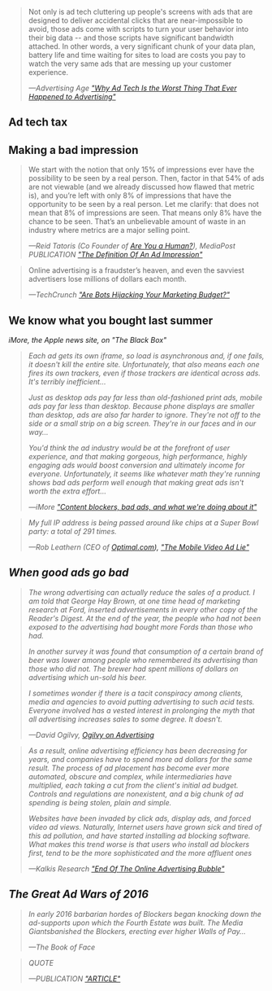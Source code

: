 

<blockquote>
<p>Not only is ad tech cluttering up people's screens with ads that are designed to deliver accidental clicks that are near-impossible to avoid, those ads come with scripts to turn your user behavior into their big data -- and those scripts have significant bandwidth attached. In other words, a very significant chunk of your data plan, battery life and time waiting for sites to load are costs you pay to watch the very same ads that are messing up your customer experience.</p>
<cite>&mdash;<em>Advertising Age</em> <a href="http://adage.com/article/digitalnext/ad-tech-worst-thing-happened-advertising/301992/">"Why Ad Tech Is the Worst Thing That Ever Happened to Advertising"</a></cite>
</blockquote>


<h2>Ad tech tax</h2>

<h2>Making a bad impression</h2>

<blockquote>
<p>We start with the notion that only 15% of impressions ever have the possibility to be seen by a real person. Then, factor in that 54% of ads are not viewable (and we already discussed how flawed that metric is), and you’re left with only 8% of impressions that have the opportunity to be seen by a real person. Let me clarify: that does not mean that 8% of impressions are seen. That means only 8% have the chance to be seen. That’s an unbelievable amount of waste in an industry where metrics are a major selling point.</p>
<cite>&mdash;Reid Tatoris (Co Founder of <a href="http://areyouahuman.com/">Are You a Human?</a>), <em>MediaPost</em> <em>PUBLICATION</em> <a href="http://www.mediapost.com/publications/article/219695/the-definition-of-an-ad-impression.html">"The Definition Of An Ad Impression"</a></cite>
</blockquote>



<blockquote>
<p>Online advertising is a fraudster’s heaven, and even the savviest advertisers lose millions of dollars each month.</p>
<cite>&mdash;<em>TechCrunch</em> <a href="https://techcrunch.com/2014/10/03/are-bots-hijacking-your-marketing-budget/">"Are Bots Hijacking Your Marketing Budget?"</a></cite>
</blockquote>





<h2>We know what you bought last summer</h2>
<em>iMore<em>, the Apple news site, on "The Black Box"
<blockquote>
<p>Each ad gets its own iframe, so load is asynchronous and, if one fails, it doesn't kill the entire site. Unfortunately, that also means each one fires its own trackers, even if those trackers are identical across ads. It's terribly inefficient…

Just as desktop ads pay far less than old-fashioned print ads, mobile ads pay far less than desktop. Because phone displays are smaller than desktop, ads are also far harder to ignore. They're not off to the side or a small strip on a big screen. They're in our faces and in our way…

You'd think the ad industry would be at the forefront of user experience, and that making gorgeous, high performance, highly engaging ads would boost conversion and ultimately income for everyone. Unfortunately, it seems like whatever math they're running shows bad ads perform well enough that making great ads isn't worth the extra effort…</p>
<cite>&mdash;<em>iMore</em> <a href="http://www.imore.com/content-blockers-bad-ads-and-what-were-doing-about-it">"Content blockers, bad ads, and what we're doing about it"</a></cite>
</blockquote>


<blockquote>
<p>My full IP address is being passed around like chips at a Super Bowl party: a total of 291 times.</p>
<cite>&mdash;Rob Leathern (CEO of <a href="http://optimal.com/">Optimal.com<a>), <a href="https://medium.com/@robleathern/the-mobile-video-ad-lie-938a6de51367#.pplm5xgkz">"The Mobile Video Ad Lie"</a></cite>
</blockquote>





<h2>When good ads go bad</h2>
<blockquote>
<p>The wrong advertising can actually reduce the sales of a product. I am told that George Hay Brown, at one time head of marketing research at Ford, inserted advertisements in every other copy of the Reader's Digest. At the end of the year, the people who had not been exposed to the advertising had bought more Fords than those who had.</p>

<p>In another survey it was found that consumption of a certain brand of beer was lower among people who remembered its advertising than those who did not. The brewer had spent millions of dollars on advertising which un-sold his beer.</p>

<p>I sometimes wonder if there is a tacit conspiracy among clients, media and agencies to avoid putting advertising to such acid tests. Everyone involved has a vested interest in prolonging the myth that all advertising increases sales to some degree. It doesn't.</p>
<cite>&mdash;David Ogilvy, <a href="https://books.google.com/books?id=hVFwAAAAQBAJ&pg=PT12&dq=%22The+wrong+advertising+can+actually+reduce+the+sales+of+a+product%22&hl=en&sa=X&ved=0ahUKEwjx3JL0l8vNAhUJ5IMKHbrWDwMQ6AEIJDAB#v=onepage&q=%22The%20wrong%20advertising%20can%20actually%20reduce%20the%20sales%20of%20a%20product%22&f=false"><em>Ogilvy on Advertising</em></a></cite>
</blockquote>




 
<blockquote>
<p>As a result, online advertising efficiency has been decreasing for years, and companies have to spend more ad dollars for the same result. The process of ad placement has become ever more automated, obscure and complex, while intermediaries have multiplied, each taking a cut from the client's initial ad budget. Controls and regulations are nonexistent, and a big chunk of ad spending is being stolen, plain and simple.

Websites have been invaded by click ads, display ads, and forced video ad views. Naturally, Internet users have grown sick and tired of this ad pollution, and have started installing ad blocking software. What makes this trend worse is that users who install ad blockers first, tend to be the more sophisticated and the more affluent ones</p>
<cite>&mdash;<em>Kalkis Research</em> <a href="https://kalkis-research.com/google-end-of-the-online-advertising-bubble">"End Of The Online Advertising Bubble"</a></cite>
</blockquote>


<h2>The Great Ad Wars of 2016</h2>
<blockquote>
<p>In early 2016 barbarian hordes of Blockers began knocking down the ad-supports upon which the Fourth Estate was built. The Media Giantsbanished the Blockers, erecting ever higher Walls of Pay&hellip;</p>
<cite>&mdash;<em>The Book of Face</em></cite>
</blockquote>

<blockquote>
<p>QUOTE</p>
<cite>&mdash;<em>PUBLICATION</em> <a href="">"ARTICLE"</a></cite>
</blockquote>
